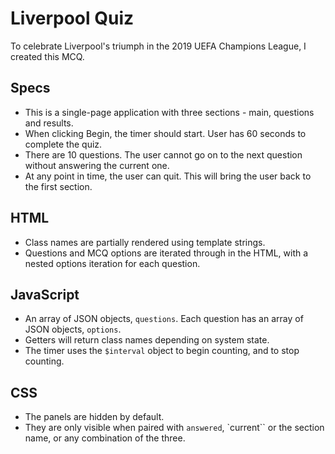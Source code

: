 # Liverpool Quiz
To celebrate Liverpool's triumph in the 2019 UEFA Champions League, I created this MCQ.

## Specs
- This is a single-page application with three sections - main, questions and results.
- When clicking Begin, the timer should start. User has 60 seconds to complete the quiz.
- There are 10 questions. The user cannot go on to the next question without answering the current one.
- At any point in time, the user can quit. This will bring the user back to the first section.

## HTML
- Class names are partially rendered using template strings.
- Questions and MCQ options are iterated through in the HTML, with a nested options iteration for each question.

## JavaScript
- An array of JSON objects, `questions`. Each question has an array of JSON objects, `options`.
- Getters will return class names depending on system state.
- The timer uses the `$interval` object to begin counting, and to stop counting.

## CSS
- The panels are hidden by default.
- They are only visible when paired with `answered`, `current`` or the section name, or any combination of the three.
